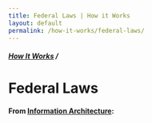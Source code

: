 ```yaml
---
title: Federal Laws | How it Works
layout: default
permalink: /how-it-works/federal-laws/
---
```



<div class="container-outer container-padded">

  <h5><a href="{{site.baseurl}}{{site.permalink}}">How It Works</a> /</h5>
  <h1>Federal Laws</h1>

  <h4>From <a href="https://github.com/18F/doi-extractives-data/wiki/Information-Architecture">Information Architecture</a>:</h4>

</div>

